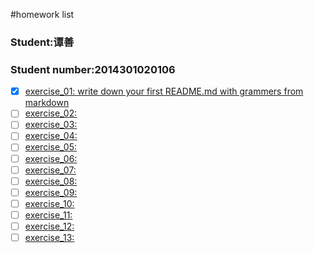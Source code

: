 #homework list
### Student:谭善
### Student number:2014301020106
* [x] [exercise_01: write down your first README.md with grammers from markdown](https://github.com/TanMingjun/compuational_physics_N2014301020106/blob/master/README.md)
* [ ] [exercise_02:](br)
* [ ] [exercise_03:](br)
* [ ] [exercise_04:](br)
* [ ] [exercise_05:](br)
* [ ] [exercise_06:](br)
* [ ] [exercise_07:](br)
* [ ] [exercise_08:](br)
* [ ] [exercise_09:](br)
* [ ] [exercise_10:](br)
* [ ] [exercise_11:](br)
* [ ] [exercise_12:](br)
* [ ] [exercise_13:](br)
